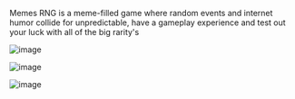 Memes RNG is a meme-filled game where random events and internet humor collide for unpredictable, have a gameplay experience and test out your luck with all of the big rarity's

![image](https://github.com/user-attachments/assets/a47dbfba-a0a4-42f7-93de-b8a5aeee1c45)

![image](https://github.com/user-attachments/assets/1805d5f1-5b6a-4402-a5e3-46b764c80f0a)

![image](https://github.com/user-attachments/assets/f48a148a-d35a-46ac-9cc5-adc4a979999d)
